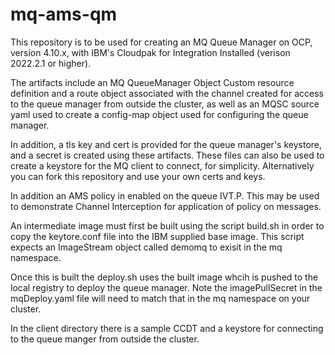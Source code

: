 # mq-ams-qm

This repository is to be used for creating an MQ Queue Manager on OCP, version 4.10.x, with IBM's Cloudpak for Integration Installed (verison 2022.2.1 or higher).

The artifacts include an MQ QueueManager Object Custom resource definition and
a route object associated with the channel created for access to the queue manager from outside the cluster, as well as an MQSC source yaml used to create a config-map object used for configuring the queue manager. 

In addition, a tls key and cert is provided for the queue manager's keystore, and a secret is created 
using these artifacts. These files can also be used to create a keystore for the MQ client to connect, for simplicity.
Alternatively you can fork this repository and use your own certs and keys.

In addition an AMS policy in enabled on the queue IVT.P. This may be used to demonstrate Channel Interception for application of policy on messages.

An intermediate image must first be built using the script build.sh in order to copy the keytore.conf file into the IBM supplied base image. 
This script expects an ImageStream object called demomq to exisit in the mq namespace.

Once this is built the deploy.sh uses the built image whcih is pushed to the local registry to deploy the queue manager.
Note the imagePullSecret in the mqDeploy.yaml file will need to match that in the mq namespace on your cluster. 

In the client directory there is a sample CCDT and a keystore for connecting to the queue manger from outside the cluster. 
